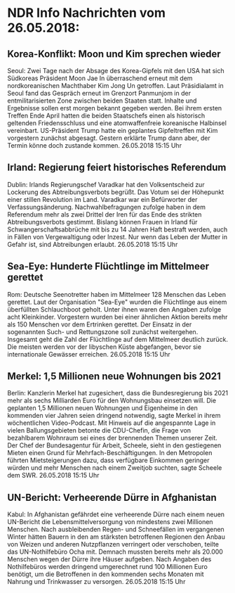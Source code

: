 # NDR Info Nachrichten vom 26.05.2018:


## Korea-Konflikt: Moon und Kim sprechen wieder
Seoul: 	Zwei Tage nach der Absage des Korea-Gipfels mit den USA hat sich Südkoreas Präsident Moon Jae In überraschend erneut mit dem nordkoreanischen Machthaber Kim Jong Un getroffen. Laut Präsidialamt in Seoul fand das Gespräch erneut im Grenzort Panmunjom in der entmilitarisierten Zone zwischen beiden Staaten statt. Inhalte und Ergebnisse sollen erst morgen bekannt gegeben werden. Bei ihrem ersten Treffen Ende April hatten die beiden Staatschefs einen als historisch geltenden Friedensschluss und eine atomwaffenfreie koreanische Halbinsel vereinbart. US-Präsident Trump hatte ein geplantes Gipfeltreffen mit Kim vorgestern zunächst abgesagt. Gestern erklärte Trump dann aber, der Termin könne doch zustande kommen. 26.05.2018 15:15 Uhr 

## Irland: Regierung feiert historisches Referendum
Dublin:		Irlands Regierungschef Varadkar hat den Volksentscheid zur Lockerung des Abtreibungsverbots begrüßt. Das Votum sei der Höhepunkt einer stillen Revolution im Land. Varadkar war ein Befürworter der Verfassungsänderung. Nachwahlbefragungen zufolge haben in dem Referendum mehr als zwei Drittel der Iren für das Ende des strikten Abtreibungsverbots gestimmt. Bislang können Frauen in Irland für Schwangerschaftsabbrüche mit bis zu 14 Jahren Haft bestraft werden, auch in Fällen von Vergewaltigung oder Inzest. Nur wenn das Leben der Mutter in Gefahr ist, sind Abtreibungen erlaubt. 26.05.2018 15:15 Uhr 

## Sea-Eye: Hunderte Flüchtlinge im Mittelmeer gerettet
Rom: Deutsche Seenotretter haben im Mittelmeer 128 Menschen das Leben gerettet. Laut der Organisation "Sea-Eye" wurden die Flüchtlinge aus einem überfüllten Schlauchboot geholt. Unter ihnen waren den Angaben zufolge acht Kleinkinder. Vorgestern wurden bei einer ähnlichen Aktion bereits mehr als 150 Menschen vor dem Ertrinken gerettet. Der Einsatz in der sogenannten Such- und Rettungszone soll zunächst weitergehen. Insgesamt geht die Zahl der Flüchtlinge auf dem Mittelmeer deutlich zurück. Die meisten werden vor der libyschen Küste abgefangen, bevor sie internationale Gewässer erreichen. 26.05.2018 15:15 Uhr 

## Merkel: 1,5 Millionen neue Wohnungen bis 2021
Berlin: 	Kanzlerin Merkel hat zugesichert, dass die Bundesregierung bis 2021 mehr als sechs Milliarden Euro für den Wohnungsbau einsetzen will. Die geplanten 1,5 Millionen neuen Wohnungen und Eigenheime in den kommenden vier Jahren seien dringend notwendig, sagte Merkel in ihrem wöchentlichen Video-Podcast. Mit Hinweis auf die angespannte Lage in vielen Ballungsgebieten betonte die CDU-Chefin, die Frage von bezahlbarem Wohnraum sei eines der brennenden Themen unserer Zeit. Der Chef der Bundesagentur für Arbeit, Scheele, sieht in den gestiegenen Mieten einen Grund für Mehrfach-Beschäftigungen. In den Metropolen führten Mietsteigerungen dazu, dass verfügbare Einkommen geringer würden und mehr Menschen nach einem Zweitjob suchten, sagte Scheele dem SWR. 26.05.2018 15:15 Uhr 

## UN-Bericht: Verheerende Dürre in Afghanistan
Kabul: In Afghanistan gefährdet eine verheerende Dürre nach einem neuen UN-Bericht die Lebensmittelversorgung von mindestens zwei Millionen Menschen. Nach ausbleibenden Regen- und Schneefällen im vergangenen Winter hätten Bauern in den am stärksten betroffenen Regionen den Anbau von Weizen und anderen Nutzpflanzen verringert oder verschoben, teilte das UN-Nothilfebüro Ocha mit. Demnach mussten bereits mehr als 20.000 Menschen wegen der Dürre ihre Häuser aufgeben. Nach Angaben des Nothilfebüros werden dringend umgerechnet rund 100 Millionen Euro benötigt, um die Betroffenen in den kommenden sechs Monaten mit Nahrung und Trinkwasser zu versorgen. 26.05.2018 15:15 Uhr 
